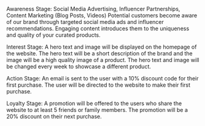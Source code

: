 Awareness Stage:
Social Media Advertising, Influencer Partnerships, Content Marketing (Blog Posts, Videos)
Potential customers become aware of our brand through targeted social media ads and influencer recommendations. Engaging content introduces them to the uniqueness and quality of your curated products.

Interest Stage:
A hero text and image will be displayed on the homepage of the website. The hero text will be a short description of the brand and the image will be a high quality image of a product. The hero text and image will be changed every week to showcase a different product.


Action Stage:
An email is sent to the user with a 10% discount code for their first purchase. The user will be directed to the website to make their first purchase.

Loyalty Stage:
A promotion will be offered to the users who share the website  to at least 5 friends or family members. The promotion will be a 20% discount on their next purchase.  
